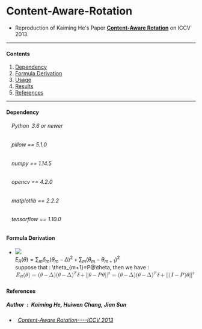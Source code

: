 # Content-Aware-Rotation
* Reproduction of Kaiming He's Paper [**Content-Aware Rotation**](http://kaiminghe.com/publications/iccv13car.pdf) on ICCV 2013.<br>
---
#### Contents

1. [Dependency](#Dependency)
1. [Formula Derivation](#formula-derivation)
1. [Usage](#Usage)
1. [Results](#Results)
1. [References](#References)
---

#### Dependency
###### &emsp;Python&ensp;3.6 or newer<br>
###### &emsp;pillow == 5.1.0<br>
###### &emsp;numpy == 1.14.5<br>
###### &emsp;opencv == 4.2.0<br>
###### &emsp;matplotlib == 2.2.2<br>
###### &emsp;tensorflow == 1.10.0<br>

#### Formula Derivation
* ![](http://latex.codecogs.com/svg.latex?\\E_R(\theta)})<br>
$E_R(\theta)=\sum_{m}\delta_m(\theta_m-\Delta )^2+\sum_{m}(\theta_m-\theta_{m+1})^2$<br>
suppose that : \theta_{m+1}=P@\theta, then we have : <br>
![avatar](https://github.com/ForeverPs/content-aware-rotation/blob/master/eq/eq3.jpg)


#### References
##### Author&ensp;:&ensp;Kaiming He, Huiwen Chang, Jian Sun<br>
* ###### &ensp;[Content-Aware Rotation----ICCV 2013](http://kaiminghe.com/publications/iccv13car.pdf)<br>

